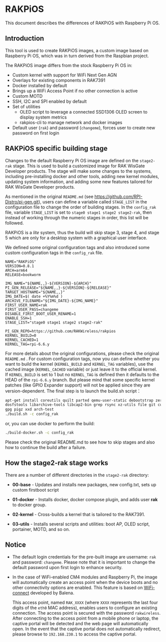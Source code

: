 # RAKPiOS

This document describes the differences of RAKPiOS with Raspberry Pi OS.

## Introduction

This tool is used to create RAKPiOS images, a custom image based on Raspberry Pi OS, which was in turn derived from the Raspbian project.

The RAKPiOS image differs from the stock Raspberry Pi OS in:

* Custom kernel with support for WiFi Next Gen AGN
* Overlays for existing components in RAK7391
* Docker installed by default
* Brings up a WiFi Access Point if no other connection is active
* Custom MOTD
* SSH, I2C and SPI enabled by default
* Set of utilities
  * OLED script to leverage a connected SSD1306 OLED screen to display system metrics
  * rakpios-cli to manage network and docker images
* Default user (`rak`) and password (`changeme`), forces user to create new password on first login

## RAKPiOS specific building stage

Changes to the default Raspberry Pi OS image are defined on the `stage2-rak` stage. This is used to build a customized image for RAK WisGate Developer products. The stage will make some changes to the systems, including pre-installing docker and other tools, adding new kernel modules, updating system information, and adding some new features tailored for RAK WisGate Developer products.

As mentioned in the original `README.md` (see https://github.com/RPI-Distro/pi-gen.git), users can define a variable called `STAGE_LIST` in the configuration file to change the order of building stages. In the `config_rak` file, variable `STAGE_LIST` is set to `stage0 stage1 stage2 stage2-rak`, then instead of working through the numeric stages in order, this list will be followed. 

RAKPiOS is a *lite* system, thus the build will skip stage 3, stage 4, and stage 5 which are only for a desktop system with a graphical user interface.

We defined some original configuration tags and also introduced some custom configuration tags in the `config_rak` file.

```
NAME="RAKPiOS"
VERSION=0.8.1
ARCH=arm64
RELEASE=bookworm

IMG_NAME="${NAME,,}-${VERSION}-${ARCH}"
PI_GEN_RELEASE="${NAME,,}-${VERSION}-${RELEASE}"
TARGET_HOSTNAME="${NAME,,}"
IMG_DATE=$( date +%Y%m%d )
ARCHIVE_FILENAME="${IMG_DATE}-${IMG_NAME}"
FIRST_USER_NAME=rak
FIRST_USER_PASS=changeme
DISABLE_FIRST_BOOT_USER_RENAME=1
ENABLE_SSH=1
STAGE_LIST="stage0 stage1 stage2 stage2-rak"

PI_GEN_REPO=https://github.com/RAKWireless/rakpios
KERNEL_BUILD=0
KERNEL_CACHED=1
KERNEL_TAG=rpi-6.6.y

```

For more details about the original configurations, please check the original `README.md` . For custom configuration tags, now you can define whether you want to build the kernel (`KERNEL_BUILD` and `KERNEL_TAG` variables), use the cached image (`KERNEL_CACHED` variable) or just leave it to the official kernel. 
If `KERNEL_BUILD` is set to 1 but no `KERNEL_TAG` is defined then it defaults to the HEAD of the `rpi-6.6.y` branch. But please mind that some specific kernel patches (like GPIO Expander support) will not be applied since they are version-dependent.
The final step is to launch the build.sh script：

```bash
apt-get install coreutils quilt parted qemu-user-static debootstrap zerofree zip \
dosfstools libarchive-tools libcap2-bin grep rsync xz-utils file git curl bc \
gpg pigz xxd arch-test
./build.sh -c config_rak
```

or, you can use docker to perform the build:

```bash
./build-docker.sh -c config_rak
```

Please check the original README.md to see how to skip stages and also how to continue the build after a failure.

## How the stage2-rak stage works

There are a number of different directories in the `stage2-rak` directory:

- **00-base** - Updates and installs new packages, new config.txt, sets up custom firstboot script
  
- **01-docker** - Installs docker, docker compose plugin, and adds user **rak** to docker group.
  
- **02-kernel** - Cross-builds a kernel that is tailored to the RAK7391.
  
- **03-utils** - Installs several scripts and utilities: boot AP, OLED script, portainer, MOTD, and so on.   

## Notice

- The default login credentials for the pre-built image are username: `rak` and password: `changeme`. Please note that it is important to change the default password upon first login to enhance security.
  
- In the case of WiFi-enabled CM4 modules and Raspberry Pi, the image will automatically create an access point when the device boots and no other connectivity options are enabled. This feature is based on [WiFi-connect](https://github.com/balena-os/wifi-connect) developed by Balena.
  
  This access point, named `RAK_XXXX` (where `XXXX` represents the last four digits of the `eth0` MAC address), enables users to configure an existing connection. The access point is secured with the password `rakwireless`. After connecting to the access point from a mobile phone or laptop, the captive portal will be detected and the web page will automatically open. In the event that the captive portal does not automatically redirect, please browse to `192.168.230.1` to access the captive portal.

